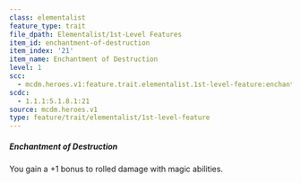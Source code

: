 ```yaml
---
class: elementalist
feature_type: trait
file_dpath: Elementalist/1st-Level Features
item_id: enchantment-of-destruction
item_index: '21'
item_name: Enchantment of Destruction
level: 1
scc:
  - mcdm.heroes.v1:feature.trait.elementalist.1st-level-feature:enchantment-of-destruction
scdc:
  - 1.1.1:5.1.8.1:21
source: mcdm.heroes.v1
type: feature/trait/elementalist/1st-level-feature
---
```


##### Enchantment of Destruction

You gain a +1 bonus to rolled damage with magic abilities.
